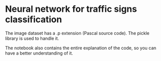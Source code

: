 # Neural network for traffic signs classification

The image dataset has a .p extension (Pascal source code). The pickle library is used to handle it.

The notebook also contains the entire explanation of the code, so you can have a better understanding of it.

